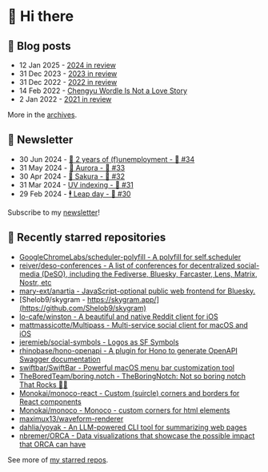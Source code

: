 # 👋 Hi there

## 📝 Blog posts

<!-- feed start -->
- 12 Jan 2025 - [2024 in review](https://cheeaun.com/blog/2025/01/2024-in-review/)
- 31 Dec 2023 - [2023 in review](https://cheeaun.com/blog/2023/12/2023-in-review/)
- 31 Dec 2022 - [2022 in review](https://cheeaun.com/blog/2022/12/2022-in-review/)
- 14 Feb 2022 - [Chengyu Wordle Is Not a Love Story](https://cheeaun.com/blog/2022/02/chengyu-wordle-is-not-a-love-story/)
- 2 Jan 2022 - [2021 in review](https://cheeaun.com/blog/2022/01/2021-in-review/)
<!-- feed end -->

More in the [archives](https://cheeaun.com/blog/archives/).

## 📰 Newsletter

<!-- newsletter start -->
- 30 Jun 2024 - [🎂 2 years of (f)unemployment - 🥫 #34](https://cheeaun.substack.com/p/2-years-of-funemployment-34)
- 31 May 2024 - [🌌 Aurora - 🥫 #33](https://cheeaun.substack.com/p/aurora-33)
- 30 Apr 2024 - [🌸 Sakura - 🥫 #32](https://cheeaun.substack.com/p/sakura-32)
- 31 Mar 2024 - [UV indexing - 🥫 #31](https://cheeaun.substack.com/p/uv-indexing-31)
- 29 Feb 2024 - [🕴️ Leap day - 🥫 #30](https://cheeaun.substack.com/p/leap-day-30)
<!-- newsletter end -->

Subscribe to my [newsletter](https://cheeaun.substack.com/)!

## 🌟 Recently starred repositories

<!-- starred repos start -->
- [GoogleChromeLabs/scheduler-polyfill - A polyfill for self.scheduler](https://github.com/GoogleChromeLabs/scheduler-polyfill)
- [reiver/deso-conferences - A list of conferences for decentralized social-media (DeSO), including the Fediverse, Bluesky, Farcaster, Lens, Matrix, Nostr, etc](https://github.com/reiver/deso-conferences)
- [mary-ext/anartia - JavaScript-optional public web frontend for Bluesky.](https://github.com/mary-ext/anartia)
- [Shelob9/skygram - https://skygram.app/](https://github.com/Shelob9/skygram)
- [lo-cafe/winston - A beautiful and native Reddit client for iOS](https://github.com/lo-cafe/winston)
- [mattmassicotte/Multipass - Multi-service social client for macOS and iOS](https://github.com/mattmassicotte/Multipass)
- [jeremieb/social-symbols - Logos as SF Symbols](https://github.com/jeremieb/social-symbols)
- [rhinobase/hono-openapi - A plugin for Hono to generate OpenAPI Swagger documentation](https://github.com/rhinobase/hono-openapi)
- [swiftbar/SwiftBar - Powerful macOS menu bar customization tool](https://github.com/swiftbar/SwiftBar)
- [TheBoredTeam/boring.notch - TheBoringNotch: Not so boring notch That Rocks 🎸🎶](https://github.com/TheBoredTeam/boring.notch)
- [Monokai/monoco-react - Custom (suircle) corners and borders for React components](https://github.com/Monokai/monoco-react)
- [Monokai/monoco - Monoco - custom corners for html elements](https://github.com/Monokai/monoco)
- [maximux13/waveform-renderer](https://github.com/maximux13/waveform-renderer)
- [dahlia/yoyak - An LLM-powered CLI tool for summarizing web pages](https://github.com/dahlia/yoyak)
- [nbremer/ORCA - Data visualizations that showcase the possible impact that ORCA can have](https://github.com/nbremer/ORCA)
<!-- starred repos end -->

See more of [my starred repos](https://github.com/stars/cheeaun/).
